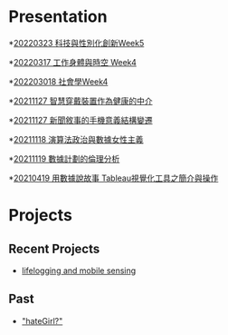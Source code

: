 # Presentation
*[20220323 科技與性別化創新Week5](https://docs.google.com/presentation/d/e/2PACX-1vSgcuHBvhuYFhT7jRJbOcCZNGcxARxjNTStZl8Zak7dQoDnDxNVt_FYm4j6DhFPdj-e3RRizXms0kww/pub?start=false&loop=false&delayms=3000)

*[20220317 工作身體與時空 Week4]()

*[202203018 社會學Week4]()

*[20211127 智慧穿戴裝置作為健康的中介]()

*[20211127 新聞敘事的手機意義結構變遷]()

*[20211118 演算法政治與數據女性主義]()

*[20211119 數據計劃的倫理分析]()

*[20210419 用數據說故事 Tableau視覺化工具之簡介與操作]()


# Projects

## Recent Projects
* [lifelogging and mobile sensing]()

## Past
* ["hateGirl?"]()


